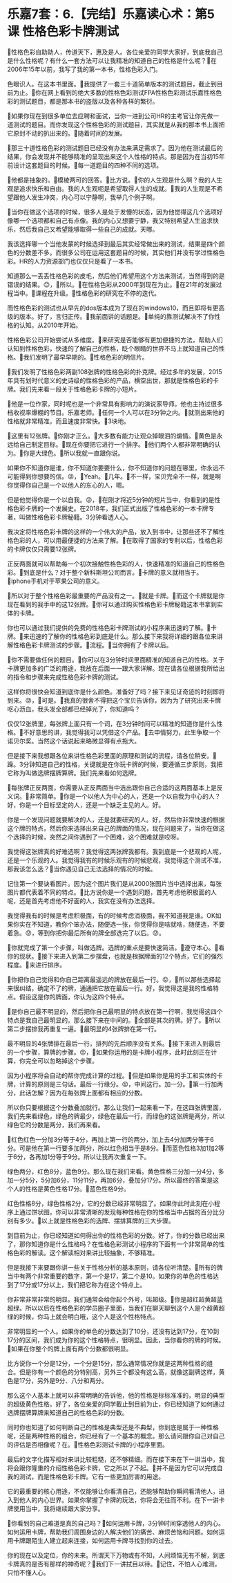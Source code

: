 # 乐嘉7套：6.【完结】乐嘉读心术：第5课 性格色彩卡牌测试

🎼性格色彩自助助人，传道天下，惠及是人。各位亲爱的同学大家好，到底我自己是什么性格呢？有什么一套方法可以让我精准的知道自己的性格是什么呢？🎼在2006年15年以前，我写了我的第一本书，性格色彩入门。

色眼识人。在这本书里面。🎼我提供了一套三十道简单版本的测试题目，截止到目前为止。🎼你在网上看到的绝大多数的性格色彩测试FPA性格色彩测试乐嘉性格色彩的测试题目，都是那本书的盗版以及各种各样的繁衍。

🎼如果你现在到很多单位去应聘和面试，当你一进到公司HR的主考官让你先做一道测试的题目。而你发现这个性格色彩的测试题目，其实就是从我的那本书上面把它原封不动的扒出来的。🎼随着时间的发展。

🎼那三十道性格色彩的测试题目已经没有办法来满足需求了。因为他在测试最后的结果，你会发现并不能够精准的呈现出来这个人性格的特点。那是因为在当初15年前设计这套题目的时候。🎼每一道题目的四种不同的选项。

🎼他都是抽象的。🎼模棱两可的回答。🎼比方说。🎼你的人生观是什么啊？我的人生观是追求快乐和自由。我的人生观呃是希望取得人生的成就。🎼我的人生观是不希望跟他人发生冲突，内心可以宁静啊，我举几个例子啊。

🎼当你在做这个选项的时候，很多人是处于发懵的状态，因为他觉得这几个选项好像哪一个选项都和自己有点像。我的内心又想要宁静，我又特别希望人生追求快乐，然后我自己又希望能够取得一些自己的成就。天哪。

我该选择哪一个当他发蒙的时候选择到最后其实经常做出来的测试，结果是四个颜色的分数差不多。而很多公司在运用这套题目的时候，其实他们并没有学过性格色彩。HR的人力资源部门也仅仅只是看了一本书。

知道那么一丢丢性格色彩的皮毛，然后他们希望用这个方法来测试，当然得到的是错误的结果。😊，🎼所以。🎼在性格色彩从2000年到现在为止。🎼在21年的发展过程当中。🎼课程在升级。🎼性格色彩的研究在不停的迭代。

而性格色彩的测试也从早先的dos版本成为了现在的windows10，而且即将有更高级的版本。好了，言归正传。🎼我前面讲的话题是。🎼单纯的靠测试解决不了你性格的认知。从2010年开始。

性格色彩公司开始尝试从多维度。🎼来研究是否能够有更加便捷的方法，帮助人们认知到性格色彩，快速的了解自己的性格，眨个眼睛的世界不马上就知道自己的性格。🎼我们发明了最早早期的。🎼性格色彩的明信片。

🎼我们发明了性格色彩两副108张牌的性格色彩的扑克牌。经过多年的发展，2015年具有划时代意义的史诗级的性格色彩的产品，横空出世，那就是性格色彩的卡牌。我们先来看一段关于性格色彩卡牌的小短片。

🎼他是一位作家，同时呢也是一个非常具有影响力的演说家导师。他也主持过很多档收视率爆棚的节目。乐嘉老师。🎼任何一个人可以在3分钟之内。🎼就测出来他的性格就非常精准，而且速度非常快。🎼3块地。

🎼这里有12张牌。🎼你刚才正么。🎼大多数有能力让观众掉眼泪的煽情。🎼黄色是永远给自己制定目标。🎼现在你要把它进行一个排序。🎼他们两个人都非常明确的认为。🎼你是大绿色。🎼所以我就一直跟你说。

如果你不知道你是谁，你不知道你要要什么，你不知道你的问题在哪里，你永远不可能得到你想要的信。😡，🎼Yeah。🎼几年。🎼不一样，宝贝完全不一样，就是啊你觉得你自己是一个以他人的东心的人，嗯。

但是他觉得你是一个以自我。😡，🎼在刚才将近5分钟的短片当中，你看到的是性格色彩卡牌的一个发展史。在2018年，我们正式出版了性格色彩的一本卡牌专著，叫做性格色彩卡牌秘籍。3分钟看透人心。

我决定将性格色彩卡牌的这样的一个伟大的产品，放入到书中，让那些还不了解性格色彩的人，可以用最便捷的方法来了解。🎼在取得了国家的专利以后，性格色彩的卡牌仅仅只需要12张牌。

正反两面就可以帮助每一个初次接触性格色彩的人，快速精准的知道自己的性格色彩。🎼到底是什么？对于整个新科斯坦公司而言。🎼卡牌的意义就相当于。🎼iphone手机对于苹果公司的意义。

🎼所以对于整个性格色彩最重要的产品没有之一。🎼就是卡牌。🎼而这个卡牌就是你现在看到的我手中的这12张牌。🎼你可以通过购买性格色彩卡牌秘籍这本书拿到实体的卡牌。

你也可以通过我们提供的免费的性格色彩卡牌测试的小程序来迅速的了解。🎼卡牌。🎼来迅速的了解你的性格色彩到底是什么。那么接下来我将详细的跟各位来讲解性格色彩卡牌测试的步骤。🎼流程。🎼当你拥有了卡牌以后。

🎼你不需要做任何的题目。🎼你可以在3分钟时间里面精准的知道自己的性格。关于卡牌更加多的广泛的用途，我放在后面一一跟大家详解。现在请各位根据我所给出的指令和步骤来完成性格色彩卡牌的测试。

这样你将很快会知道到底你是什么颜色。准备好了吗？接下来见证奇迹的时刻即将到来。😡，🎼可是。🎼我真的很舍不得把这个宝贝告诉你，因为为了研究出来卡牌呕心沥血，我头发全部都已经掉光了，你知道吗？

仅仅12张牌里，每张牌上面只有一个词，在3分钟时间可以精准的知道你是什么性格。🎼不好意思的讲，我觉得我可以凭借这个产品。🎼去申情努力，此生争取一个诺贝尔奖。当然这个话说起来略微显得有点拖大。

但是接下来我想跟各位来讲性格色彩里面的原理和测试的流程，请各位稍安。🎼躁。3分钟知道自己的性格，关键就是在你玩卡牌的时候，要遵循三步原则，我把它称为叫做选牌摆牌算牌。我们先来看如何选牌。

🎼每张牌正反两面，你需要从正反两面当中选出跟你自己合适的这两面基本上是反义词。🎼非常简单。🎼你是一个以他人为中心的人，还是一个以自我为中心的人？好，你是一个目标坚定的人，还是一个缺乏主见的人。好。

你是一个发现问题就要解决的人，还是就要研究的人。好，然后你非常快速的根据这个牌的特点，然后你来选择出来自己的牌面的情况，现在问题来了，当你在做这个选择的时候，突然之间你遇到了一个困难，这个困难就是哎呀。

我觉得这张牌真的好难选啊？我觉得这两张牌我都有。我到底是一个悲观的人呢，还是一个乐观的人。我觉得我有的时候乐观有的时候悲观，我觉得这个测试不准，那我该怎么选？🎼当你遇见自己无法选择的情况的时候。

记住第一个要诀看图片。因为这个图片我们是从2000张图片当中选择出来，每张图片都代表着不同的特点。🎼比方说你是一个遇到问题，首先考虑他积极面的人呢，还是首先考虑他不好面的人，我实在没有办法选择。

我觉得我有的时候是考虑积极面，有的时候考虑消极面，我不知道我是谁。OK如果你实在不知道，教你个笨办法，随便选一张，你觉得你是啥就啥，随便选，不要着急。😡，等到你把你最后所有的牌全部选完了以后。😡。

🎼你就完成了第一个步骤，叫做选牌。选牌的重点是要快速简洁。🎼遵守本心。🎼看你的现状。🎼接下来进入到第二步摆盘，也就是根据牌面的12个特点，它们的强烈程度。🎼来进行排序。

🎼你把你自己觉得和你自己距离最遥远的牌放在最后一行。😡，🎼所以那些选择起来很纠结，确定不了的牌，通通把它放在最后一行。好，我觉得这是我的性格特点。假设这是你的牌面，你认为这四个特点。

🎼是你自己最不明显的，然后把你自己最明显的特点放在第一行啊，我觉得这四个特点是我自己最明显的。那么接下来在中间的。🎼全部是其次的牌。好了。🎼所以第二步摆排我再重复一遍。🎼最明显的4张牌排在第一行。

最不明显的4张牌排在最后一行，排列的先后顺序没有关系。🎼接下来进入到最后的一个步骤，算牌的步骤。😡，🎼如果你运用的是卡牌小程序，此时此刻正在计算，你完全可以忽略掉这个步骤。

因为小程序将会自动的帮你完成计算的过程。🎼但是如果你是用的手工和实体的卡牌，计算的原则是三句话。最后一行缘分。😡，中间这行。加一分。🎼第一行加两分，此话怎解？因为在每张牌上面都有相应的分数。

所以你只要根据这个分数叠加就行。那么让我们一起来看一下，在这四张牌里面，我们先来看绿色，绿色的牌最少，绿色在最后一行，而绿色的这张牌是两分，所以绿色它的分数是两分，我们再来看。

🎼红色红色一分加3分等于4分，再加上第一行的两分，加上去4分加两分等于6分。可是他在第一行要多加两分，所以红色相当于是8分。🎼而蓝色性格3加1加2等于6分，各再加1分等于9分。所以让我再次重复一下。

绿色两分，红色8分，蓝色9分。那么现在我们来看。黄色性格三分加一分4分，多加一分5分，5分加6分，11分11分，再加6分，叠加分17分。所以最终的答案是这个人的性格是黄色性格17分。🎼蓝色性格9分。

红色性格8分，绿色性格2分，它的分数已经非常明显了。如果你此时此刻在小程序上通过饼状图，你可以非常清晰的发现每种性格在你的性格当中占据的百分比分别有多少。🎼以上就是性格色彩的选牌、摆排算牌的三大步骤。

到目前为止，你已经知道如何得出你的性格色彩的分数。好了，你的分数已经出来了，那你知道你是什么性格吗？在性格色彩测试小程序的下面有一个非常简单的性格色彩的解读。这个解读相对来讲比较抽象，不够精准。

但是我接下来要跟你讲一些关于性格分析的基本原则，请各位听清楚。🎼所有的牌当中有两个非常重要的数字，第一个是17，第二个是10。如果你的单色的性格达到了17分或17分以上，我们把它称为在这个特点上。

你非常非常非常的明显。我们通常会给你起个外号，叫超级。🎼你是超红超黄超蓝超绿。所以以后在性格色彩的学员圈子里面，当我们在聊天聊到这个人是个超黄超绿的时候，你马上就会明白哦，这个人是这个性格特点。

非常明显的一个人。如果你的单色的分数达到了10分，还没有达到17分，在10到17分的区间，我们成为你的这个性格特点，很明显。因此，当你看你的牌的时候。🎼如果在你整个的牌上面有两个分数都很明显。

比方说你一个分是12分，一个分是15分，那么通常情况你就是这两种性格的组合。但是你有一个颜色的分特别高，另外三个都没有这么高，就像这副牌这样，黄色是17分，另外是9分、八分和两分。

那么这个人基本上就可以非常明确的告诉他，他的性格是标标准准的，明显的典型的超级黄色性格。好了，各位亲爱的同学截止到目前为止，你已经知道了如何通过选牌摆牌算牌来知道自己的性格色彩的分数。

同时你也知道了如何判断自己的性格是典型还是不典型，你到底是属于一种性格呢，还是两种性格的组合，你已经有了一个基本的概念。那么请问跟你自己对自己的评估是否相像呢？在。🎼性格色彩测试卡牌的小程序里面。

最后的文字化描写相对来讲比较粗糙，还不够精细。而在接下来在下一讲当中，我将会跟你隆重的介绍性格色彩卡牌，它之所以了不起。🎼并不是因为它可以完成自我的测试，而是性格色彩卡牌。它有一些更加厉害的用途。

它的最重要的核心用途，不仅能够让你看清自己，还能够帮助你瞬间看清他人，进入到他人的内心世界。如果你掌握了卡牌的玩法，你将会无往而不利。在下一讲卡牌使用当中，我将继续跟大家分享。

🎼你看到的自己难道是真的自己吗？🎼如何运用卡牌，3分钟时间穿透他人的内心。如何运用卡牌，帮助我们周围身边的人解决他们的痛苦、麻烦苦恼和问题。如何运用卡牌跟陌生人建立起来连接，如何运用卡牌寻找到你的过去。

你的现在以及定位，你的未来。所谓天下万物或有不知，人间烦恼无有不解，到底卡牌真的是否有那样的神奇呢？🎼我们下一讲拭目以待。🎼记住，不怕人心难测，只怕不懂人心。

